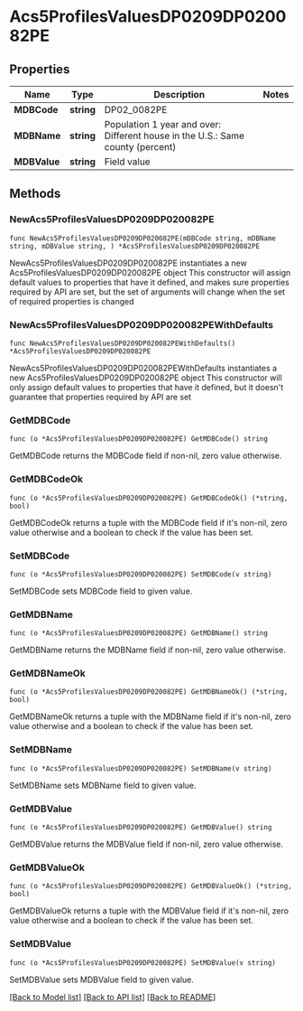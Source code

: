 # Acs5ProfilesValuesDP0209DP020082PE

## Properties

Name | Type | Description | Notes
------------ | ------------- | ------------- | -------------
**MDBCode** | **string** | DP02_0082PE | 
**MDBName** | **string** | Population 1 year and over: Different house in the U.S.: Same county (percent) | 
**MDBValue** | **string** | Field value | 

## Methods

### NewAcs5ProfilesValuesDP0209DP020082PE

`func NewAcs5ProfilesValuesDP0209DP020082PE(mDBCode string, mDBName string, mDBValue string, ) *Acs5ProfilesValuesDP0209DP020082PE`

NewAcs5ProfilesValuesDP0209DP020082PE instantiates a new Acs5ProfilesValuesDP0209DP020082PE object
This constructor will assign default values to properties that have it defined,
and makes sure properties required by API are set, but the set of arguments
will change when the set of required properties is changed

### NewAcs5ProfilesValuesDP0209DP020082PEWithDefaults

`func NewAcs5ProfilesValuesDP0209DP020082PEWithDefaults() *Acs5ProfilesValuesDP0209DP020082PE`

NewAcs5ProfilesValuesDP0209DP020082PEWithDefaults instantiates a new Acs5ProfilesValuesDP0209DP020082PE object
This constructor will only assign default values to properties that have it defined,
but it doesn't guarantee that properties required by API are set

### GetMDBCode

`func (o *Acs5ProfilesValuesDP0209DP020082PE) GetMDBCode() string`

GetMDBCode returns the MDBCode field if non-nil, zero value otherwise.

### GetMDBCodeOk

`func (o *Acs5ProfilesValuesDP0209DP020082PE) GetMDBCodeOk() (*string, bool)`

GetMDBCodeOk returns a tuple with the MDBCode field if it's non-nil, zero value otherwise
and a boolean to check if the value has been set.

### SetMDBCode

`func (o *Acs5ProfilesValuesDP0209DP020082PE) SetMDBCode(v string)`

SetMDBCode sets MDBCode field to given value.


### GetMDBName

`func (o *Acs5ProfilesValuesDP0209DP020082PE) GetMDBName() string`

GetMDBName returns the MDBName field if non-nil, zero value otherwise.

### GetMDBNameOk

`func (o *Acs5ProfilesValuesDP0209DP020082PE) GetMDBNameOk() (*string, bool)`

GetMDBNameOk returns a tuple with the MDBName field if it's non-nil, zero value otherwise
and a boolean to check if the value has been set.

### SetMDBName

`func (o *Acs5ProfilesValuesDP0209DP020082PE) SetMDBName(v string)`

SetMDBName sets MDBName field to given value.


### GetMDBValue

`func (o *Acs5ProfilesValuesDP0209DP020082PE) GetMDBValue() string`

GetMDBValue returns the MDBValue field if non-nil, zero value otherwise.

### GetMDBValueOk

`func (o *Acs5ProfilesValuesDP0209DP020082PE) GetMDBValueOk() (*string, bool)`

GetMDBValueOk returns a tuple with the MDBValue field if it's non-nil, zero value otherwise
and a boolean to check if the value has been set.

### SetMDBValue

`func (o *Acs5ProfilesValuesDP0209DP020082PE) SetMDBValue(v string)`

SetMDBValue sets MDBValue field to given value.



[[Back to Model list]](../README.md#documentation-for-models) [[Back to API list]](../README.md#documentation-for-api-endpoints) [[Back to README]](../README.md)


